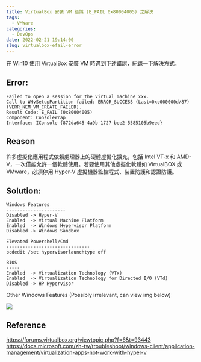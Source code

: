 ```yaml
---
title: VirtualBox 安裝 VM 錯誤 (E_FAIL 0x80004005) 之解決
tags:
  - VMWare
categories:
  - DevOps
date: 2022-02-21 19:14:00
slug: virtualbox-efail-error
---
```


在 Win10 使用 VirtualBox 安裝 VM 時遇到下述錯誤，紀錄一下解決方式。

<!--more-->

## Error:

```
Failed to open a session for the virtual machine xxx.
Call to WHvSetupPartition failed: ERROR_SUCCESS (Last=0xc000000d/87) (VERR_NEM_VM_CREATE_FAILED).
Result Code: E_FAIL (0x80004005)
Component: ConsoleWrap
Interface: IConsole {872da645-4a9b-1727-bee2-5585105b9eed}
```

## Reason

許多虛擬化應用程式依賴處理器上的硬體虛擬化擴充，包括 Intel VT-x 和 AMD-V，一次僅能允許一個軟體使用。若要使用其他虛擬化軟體如 VirtualBOX 或 VMware，必須停用 Hyper-V 虛擬機器監控程式、裝置防護和認證防護。

## Solution:

```
Windows Features
----------------------
Disabled -> Hyper-V
Enabled  -> Virtual Machine Platform
Enabled  -> Windows Hypervisor Platform
Disabled -> Windows Sandbox

Elevated Powershell/Cmd
-------------------------------
bcdedit /set hypervisorlaunchtype off

BIOS
-----
Enabled  -> Virtualization Technology (VTx)
Enabled  -> Virtualization Technology for Directed I/O (VTd)
Disabled -> HP Hypervisor
```

Other Windows Features (Possibly irrelevant, can view img below)

![](https://i.imgur.com/NgDGQvW.png)

## Reference

https://forums.virtualbox.org/viewtopic.php?f=6&t=93443
https://docs.microsoft.com/zh-tw/troubleshoot/windows-client/application-management/virtualization-apps-not-work-with-hyper-v
